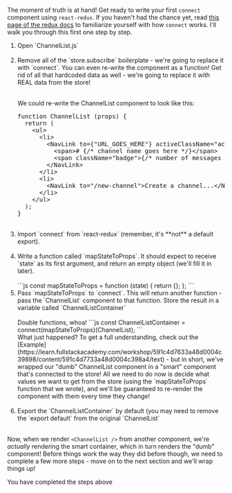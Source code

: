 The moment of truth is at hand! Get ready to write your first `connect` component using `react-redux`. If you haven't had the chance yet, read [this page of the redux docs](http://redux.js.org/docs/basics/UsageWithReact.html) to familiarize yourself with how `connect` works. I'll walk you through this first one step by step.

<ol>

<li> Open `ChannelList.js`</li>
<br/>
<li> Remove all of the `store.subscribe` boilerplate - we're going to replace it with `connect`. You can even re-write the component as a function! Get rid of all that hardcoded data as well - we're going to replace it with REAL data from the store! </li>
<br/>
<hint title="Possible starting point">

We could re-write the ChannelList component to look like this:

<pre>
function ChannelList (props) {
  return (
    &lt;ul>
      &lt;li>
        &lt;NavLink to={"URL_GOES_HERE"} activeClassName="active">
          &lt;span># {/* channel name goes here */}&lt;/span>
          &lt;span className="badge">{/* number of messages calculation goes here */}&lt;/span>
        &lt;/NavLink>
      &lt;/li>
      &lt;li>
        &lt;NavLink to="/new-channel">Create a channel...&lt;/NavLink>
      &lt;/li>
    &lt;/ul>
  );
}
</pre>
</hint>
<br/>
<li> Import `connect` from `react-redux` (remember, it's **not** a default export).</li>
<br/>
<li> Write a function called `mapStateToProps`. It should expect to receive `state` as its first argument, and return an empty object (we'll fill it in later).</li>
<br/>
<hint title="Solution">
```js
const mapStateToProps = function (state) {
  return {};
};
```
</hint>
<br/>
<li> Pass `mapStateToProps` to `connect`. This will return another function - pass the `ChannelList` component to that function. Store the result in a variable called `ChannelListContainer` </li>
<br/>
<hint title="Solution">
Double functions, whoa!
```js
const ChannelListContainer = connect(mapStateToProps)(ChannelList);
```
</hint>
<br/>
What just happened? To get a full understanding, check out the [Example](https://learn.fullstackacademy.com/workshop/591c4d7633a48d0004c39898/content/591c4d7733a48d0004c398a4/text) - but in short, we've wrapped our "dumb" ChannelList component in a "smart" component that's connected to the store! All we need to do now is decide what values we want to get from the store (using the `mapStateToProps` function that we wrote), and we'll be guaranteed to re-render the component with them every time they change!
<br/><br/>
<li> Export the `ChannelListContainer` by default (you may need to remove the `export default` from the original `ChannelList` </li>
<br/>
</ol>

Now, when we render `<ChannelList />` from another component, we're *actually* rendering the smart container, which in turn renders the "dumb" component! Before things work the way they did before though, we need to complete a few more steps - move on to the next section and we'll wrap things up!

<guide>
You have completed the steps above
</guide>